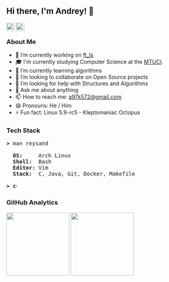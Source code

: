 ## Hi there, I'm Andrey! 👋
<a href="https://www.linkedin.com/in/a-slyusar/">
  <img align="left" alt="Reysand's LinkedIn" width="22px" src="https://cdn.jsdelivr.net/npm/simple-icons@v3/icons/linkedin.svg" />
</a>
<a href="https://steamcommunity.com/id/yukisyn">
  <img align="left" alt="Reysand's Steam" width="22px" src="https://cdn.jsdelivr.net/npm/simple-icons@3.1.0/icons/steam.svg" />
</a><br/>

### About Me
- 🔭 I’m currently working on [ft_ls](https://github.com/reysand/ft_ls)
- 🎓 I'm currently studying Computer Science at the [MTUCI](https://mtuci.ru/?lang=en).
- 🌱 I’m currently learning algorithms
- 👯 I’m looking to collaborate on Open Source projects
- 🤔 I’m looking for help with Structures and Algorithms
- 💬 Ask me about anything
- 📫 How to reach me: a97k572@gmail.com
- 😄 Pronouns: He / Him
- ⚡ Fun fact: Linux 5.9-rc5	- Kleptomaniac Octopus

### Tech Stack
<pre>
<b>></b> man reysand

  <b>OS:    </b> Arch Linux
  <b>Shell: </b> Bash
  <b>Editor:</b> Vim
  <b>Stack: </b> C, Java, Git, Docker, Makefile

<b>> <img align="top" src="https://user-images.githubusercontent.com/2514771/93036534-5fbd6480-f5fd-11ea-8a13-58ef04796c17.gif" alt="cursor" width="10" height="18" /></b>
</pre>

### GitHub Analytics
<img height="165em" src="https://github-readme-stats-eight-theta.vercel.app/api?username=reysand&show_icons=true&theme=vue&include_all_commits=true&count_private=true" /> <img height="165em" src="https://github-readme-stats-eight-theta.vercel.app/api/top-langs/?username=reysand&layout=compact&theme=vue" />
